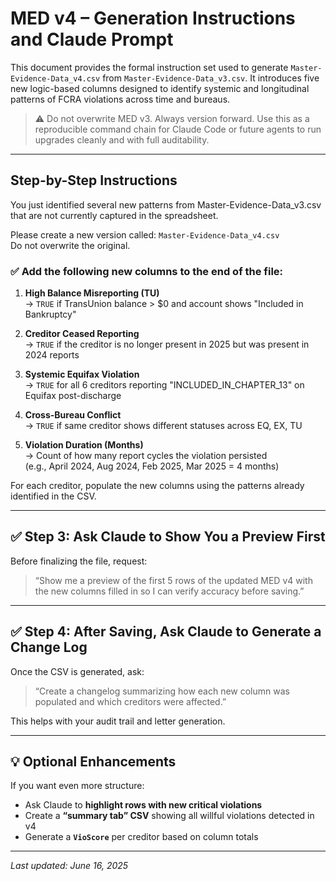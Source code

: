 # MED v4 – Generation Instructions and Claude Prompt

This document provides the formal instruction set used to generate `Master-Evidence-Data_v4.csv` from `Master-Evidence-Data_v3.csv`. It introduces five new logic-based columns designed to identify systemic and longitudinal patterns of FCRA violations across time and bureaus.

> ⚠️ Do not overwrite MED v3. Always version forward.
> Use this as a reproducible command chain for Claude Code or future agents to run upgrades cleanly and with full auditability.

---

## Step-by-Step Instructions

You just identified several new patterns from Master-Evidence-Data_v3.csv that are not currently captured in the spreadsheet.

Please create a new version called: `Master-Evidence-Data_v4.csv`  
Do not overwrite the original.

### ✅ Add the following new columns to the end of the file:

1. **High Balance Misreporting (TU)**  
   → `TRUE` if TransUnion balance > $0 and account shows "Included in Bankruptcy"

2. **Creditor Ceased Reporting**  
   → `TRUE` if the creditor is no longer present in 2025 but was present in 2024 reports

3. **Systemic Equifax Violation**  
   → `TRUE` for all 6 creditors reporting "INCLUDED_IN_CHAPTER_13" on Equifax post-discharge

4. **Cross-Bureau Conflict**  
   → `TRUE` if same creditor shows different statuses across EQ, EX, TU

5. **Violation Duration (Months)**  
   → Count of how many report cycles the violation persisted  
   (e.g., April 2024, Aug 2024, Feb 2025, Mar 2025 = 4 months)

For each creditor, populate the new columns using the patterns already identified in the CSV.

---

## ✅ Step 3: Ask Claude to Show You a Preview First

Before finalizing the file, request:

> “Show me a preview of the first 5 rows of the updated MED v4 with the new columns filled in so I can verify accuracy before saving.”

---

## ✅ Step 4: After Saving, Ask Claude to Generate a Change Log

Once the CSV is generated, ask:

> “Create a changelog summarizing how each new column was populated and which creditors were affected.”

This helps with your audit trail and letter generation.

---

## 💡 Optional Enhancements

If you want even more structure:

- Ask Claude to **highlight rows with new critical violations**
- Create a **“summary tab” CSV** showing all willful violations detected in v4
- Generate a **`VioScore`** per creditor based on column totals

---

_Last updated: June 16, 2025_

